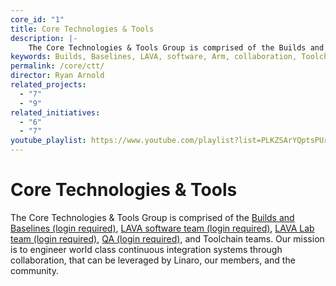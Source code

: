 ```yaml
---
core_id: "1"
title: Core Technologies & Tools
description: |-
    The Core Technologies & Tools Group is comprised of the Builds and Baselines, LAVA software team, LAVA Lab team, QA and Toolchain teams.
keywords: Builds, Baselines, LAVA, software, Arm, collaboration, Toolchain, Continuous Integration, CI
permalink: /core/ctt/
director: Ryan Arnold
related_projects:
  - "7"
  - "9"
related_initiatives:
  - "6"
  - "7"
youtube_playlist: https://www.youtube.com/playlist?list=PLKZSArYQptsPUr5SKVE9So5Y571DWSU4Y
---
```

# Core Technologies & Tools

The Core Technologies & Tools Group is comprised of the [Builds and Baselines (login required)](https://support.linaro.org/home), [LAVA software team (login required)](https://wiki.linaro.org/LAVA), [LAVA Lab team (login required)](https://wiki.linaro.org/LAVA/Team), [QA (login required)](https://wiki.linaro.org/Platform/QA), and Toolchain teams. Our mission is to engineer world class continuous integration systems through collaboration, that can be leveraged by Linaro, our members, and the community.
